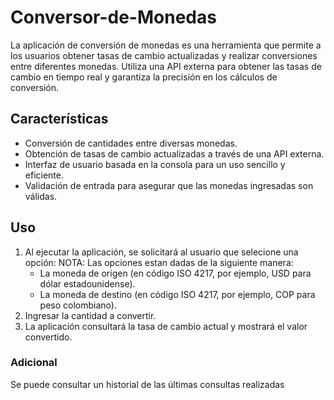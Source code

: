 # Conversor-de-Monedas
La aplicación de conversión de monedas es una herramienta que permite a los usuarios obtener tasas de cambio actualizadas y realizar conversiones entre diferentes monedas. Utiliza una API externa para obtener las tasas de cambio en tiempo real y garantiza la precisión en los cálculos de conversión.
## Características
- Conversión de cantidades entre diversas monedas.
- Obtención de tasas de cambio actualizadas a través de una API externa.
- Interfaz de usuario basada en la consola para un uso sencillo y eficiente.
- Validación de entrada para asegurar que las monedas ingresadas son válidas.
## Uso
1. Al ejecutar la aplicación, se solicitará al usuario que selecione una opción:
   NOTA: Las opciones estan dadas de la siguiente manera:
      - La moneda de origen (en código ISO 4217, por ejemplo, USD para dólar estadounidense).
      - La moneda de destino (en código ISO 4217, por ejemplo, COP para peso colombiano).
2. Ingresar la cantidad a convertir.
3. La aplicación consultará la tasa de cambio actual y mostrará el valor convertido.
### Adicional
Se puede consultar un historial de las últimas consultas realizadas

